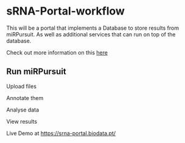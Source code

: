 # sRNA-Portal-workflow
This will be a portal that implements a Database to store results from miRPursuit. As well as additional services that can run on top of the database.

Check out more information on this <a href="https://srna-portal.biodata.pt/"/>here</a>


## Run miRPursuit

Upload files

Annotate them 

Analyse data

View results

Live Demo at https://srna-portal.biodata.pt/
